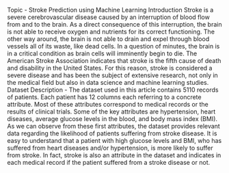 Topic - Stroke Prediction using Machine Learning Introduction Stroke is a severe cerebrovascular disease caused by an interruption of blood flow from and to the brain. As a direct consequence of this interruption, the brain is not able to receive oxygen and nutrients for its correct functioning. The other way around, the brain is not able to drain and expel through blood vessels all of its waste, like dead cells. In a question of minutes, the brain is in a critical condition as brain cells will imminently begin to die. The American Stroke Association indicates that stroke is the fifth cause of death and disability in the United States. For this reason, stroke is considered a severe disease and has been the subject of extensive research, not only in the medical field but also in data science and machine learning studies. Dataset Description - The dataset used in this article contains 5110 records of patients. Each patient has 12 columns each referring to a concrete attribute. Most of these attributes correspond to medical records or the results of clinical trials. Some of the key attributes are hypertension, heart diseases, average glucose levels in the blood, and body mass index (BMI). As we can observe from these first attributes, the dataset provides relevant data regarding the likelihood of patients suffering from stroke disease. It is easy to understand that a patient with high glucose levels and BMI, who has suffered from heart diseases and/or hypertension, is more likely to suffer from stroke. In fact, stroke is also an attribute in the dataset and indicates in each medical record if the patient suffered from a stroke disease or not.
